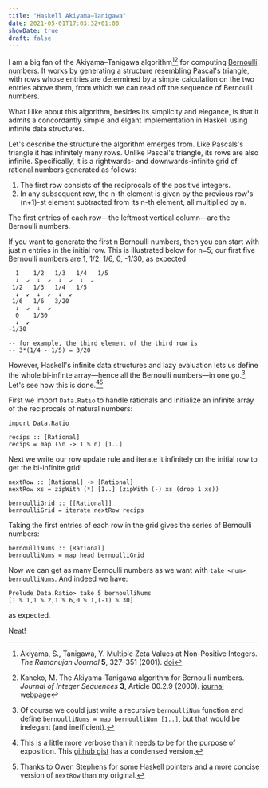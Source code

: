 ```yaml
---
title: "Haskell Akiyama–Tanigawa"
date: 2021-05-01T17:03:32+01:00
showDate: true
draft: false
---
```


I am a big fan of the Akiyama–Tanigawa algorithm[^1][^2] for computing [Bernoulli numbers](https://en.wikipedia.org/wiki/Bernoulli_number). 
It works by generating a structure resembling Pascal's triangle, with rows whose entries are determined by a simple calculation on the two entries above them, from which we can read off the sequence of Bernoulli numbers. 

What I like about this algorithm, besides its simplicity and elegance, is that it admits a concordantly simple and elgant implementation in Haskell using infinite data structures.

Let's describe the structure the algorithm emerges from. Like Pascals's triangle it has infinitely many rows. Unlike Pascal's triangle, its rows are also infinite. Specifically, it is a rightwards- and downwards-infinite grid of rational numbers generated as follows:
1. The first row consists of the reciprocals of the positive integers.
2. In any subsequent row, the n-th element is given by the previous row's (n+1)-st element subtracted from its n-th element, all multiplied by n.

The first entries of each row—the leftmost vertical column—are the Bernoulli numbers.

If you want to generate the first n Bernoulli numbers, then you can start with just n entries in the initial row. This is illustrated below for n=5; our first five Bernoulli numbers are 1, 1/2, 1/6, 0, -1/30, as expected.
```
  1    1/2   1/3   1/4   1/5
  ↓  ↙  ↓  ↙  ↓  ↙  ↓  ↙  
 1/2   1/3   1/4   1/5
  ↓  ↙  ↓  ↙  ↓  ↙  
 1/6   1/6   3/20  
  ↓  ↙  ↓  ↙ 
  0    1/30  
  ↓  ↙    
-1/30   

-- for example, the third element of the third row is
-- 3*(1/4 - 1/5) = 3/20
```

However, Haskell's infinite data structures and lazy evaluation lets us define the whole bi-infinte array—hence all the Bernoulli numbers—in one go.[^3] Let's see how this is done.[^4][^5]

First we import `Data.Ratio` to handle rationals and initialize an infinite array of the reciprocals of natural numbers:

```
import Data.Ratio

recips :: [Rational]
recips = map (\n -> 1 % n) [1..]
```

Next we write our row update rule and iterate it infinitely on the initial row to get the bi-infinite grid:

```
nextRow :: [Rational] -> [Rational]
nextRow xs = zipWith (*) [1..] (zipWith (-) xs (drop 1 xs))

bernoulliGrid :: [[Rational]]
bernoulliGrid = iterate nextRow recips
```

Taking the first entries of each row in the grid gives the series of Bernoulli numbers:

```
bernoulliNums :: [Rational]
bernoulliNums = map head bernoulliGrid
```

Now we can get as many Bernoulli numbers as we want with `take <num> bernoulliNums`. And indeed we have:
```
Prelude Data.Ratio> take 5 bernoulliNums 
[1 % 1,1 % 2,1 % 6,0 % 1,(-1) % 30]
```
as expected.

Neat!

[^1]: Akiyama, S., Tanigawa, Y. Multiple Zeta Values at Non-Positive Integers. *The Ramanujan Journal* **5**, 327–351 (2001).
[doi](https://doi.org/10.1023/A:1013981102941)

[^2]: Kaneko, M.  The Akiyama-Tanigawa algorithm for Bernoulli numbers. *Journal of Integer Sequences* **3**, Article 00.2.9 (2000).
[journal webpage](https://cs.uwaterloo.ca/journals/JIS/VOL3/KANEKO/AT-kaneko.html)

[^3]: Of course we could just write a recursive `bernoulliNum` function and define `bernoulliNums = map bernoulliNum [1..]`, but that would be inelegant (and inefficient).

[^4]: This is a little more verbose than it needs to be for the purpose of exposition. This [github gist](https://gist.github.com/tkmharris/00e10d6341d3f9ce4f343302a51bb129) has a condensed version. 

[^5]: Thanks to Owen Stephens for some Haskell pointers and a more concise version of `nextRow` than my original.